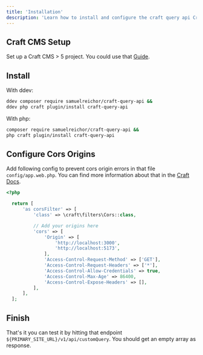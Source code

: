 ```yaml
---
title: 'Installation'
description: 'Learn how to install and configure the craft query api Craft CMS  plugin.'
---
```


## Craft CMS Setup
Set up a Craft CMS > 5 project. You could use that [Guide](https://craftcms.com/docs/getting-started-tutorial/install/).

## Install

With ddev: 

```bash
ddev composer require samuelreichor/craft-query-api &&
ddev php craft plugin/install craft-query-api
```

With php: 

```bash
composer require samuelreichor/craft-query-api &&
php craft plugin/install craft-query-api
```

## Configure Cors Origins

Add following config to prevent cors origin errors in that file `config/app.web.php`.
You can find more information about that in the [Craft Docs](https://craftcms.com/docs/4.x/config/app.html#requests-responses).

```php
<?php

  return [
      'as corsFilter' => [
          'class' => \craft\filters\Cors::class,

          // Add your origins here
          'cors' => [
              'Origin' => [
                  'http://localhost:3000',
                  'http://localhost:5173',
              ],
              'Access-Control-Request-Method' => ['GET'],
              'Access-Control-Request-Headers' => ['*'],
              'Access-Control-Allow-Credentials' => true,
              'Access-Control-Max-Age' => 86400,
              'Access-Control-Expose-Headers' => [],
          ],
      ],
  ];
```

## Finish

That's it you can test it by hitting that endpoint `${PRIMARY_SITE_URL}/v1/api/customQuery`. You should get an empty array as response.